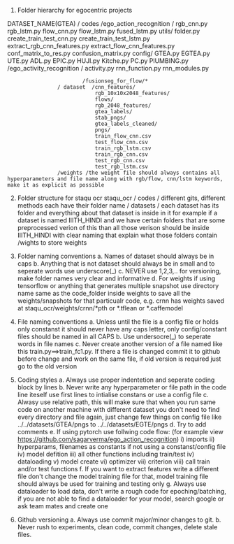 1. Folder hierarchy for egocentric projects


DATASET_NAME(GTEA) /  codes /ego_action_recognition  / rgb_cnn.py
                                                        rgb_lstm.py
                                                        flow_cnn.py
                                                        flow_lstm.py
                                                        fused_lstm.py
                                                        utils/ folder.py
                                                                create_train_test_cnn.py
                                                                create_train_test_lstm.py
                                                                extract_rgb_cnn_features.py
                                                                extract_flow_cnn_features.py
                                                                conf_matrix_to_res.py
                                                                confusion_matrix.py
                                                        config/ GTEA.py
                                                                EGTEA.py
                                                                UTE.py
                                                                ADL.py
                                                                EPIC.py
                                                                HUJI.py
                                                                Kitche.py
                                                                PC.py
                                                                PlUMBING.py
                            /ego_activity_recognition / activity.py
                                                        rnn_function.py
                                                        rnn_modules.py

                            /fusionseg_for_flow/*
                    / dataset  /cnn_features/         
                                rgb_10x10x2048_features/  
                                flows/                
                                rgb_2048_features/        
                                gtea_labels/          
                                stab_pngs/                
                                gtea_labels_cleaned/  
                                pngs/
                                train_flow_cnn.csv     
                                test_flow_cnn.csv         
                                train_rgb_lstm.csv
                                train_rgb_cnn.csv                      
                                test_rgb_cnn.csv
                                test_rgb_lstm.csv
                    /weights /the weight file should always contains all hyperparameters and file name along with rgb/flow, cnn/lstm keywords, make it as explicit as possible

2. Folder structure for staqu ocr
    staqu_ocr / codes / different gits, different methods each have their folder name
             / datasets / each dataset has its folder and everything about that dataset is inside in it for example if a dataset is named IIITH_HINDI and we have certain folders that are some preprocessed verion of this than all those verison should be inside IIITH_HINDI with clear naming that explain what those folders contain
             /wights to store weights
 
3. Folder naming conventions
    a. Names of dataset should always be in caps
    b. Anything that is not dataset should always be in small and to seperate words use underscore(_)
    c. NEVER use 1,2,3,.. for versioning, make folder names very clear and informative
    d. For weights if using tensorflow or anything that generates multiple snapshot use directory name same as the code_folder inside weights to save all the weights/snapshots for that particualr code, e.g. crnn has weights saved at staqu_ocr/weights/crnn/*pth or *.tflean or *.caffemodel

4. File naming conventions
    a. Unless until the file is a config file or holds only constanst it should never have any caps letter, only config/constant files should be named in all CAPS
    b. Use undersocre(_) to seperate words in file names
    c. Never create another version of a file named like this train.py==>train_fc1.py. If there a file is changed commit it to github before change and work on the same file, if old version is required just go to the old version

5. Coding styles
    a. Always use proper indentetion and seperate coding block by lines
    b. Never write any hyperparameter or file path in the code line iteself use first lines to intialise constans or use a config file
    c. Alwasy use relative path, this will make sure that when you run same code on another machine with different dataset you don't need to find every directory and file again, just change few things on config file like ../../datasets/GTEA/pngs to ../../datasets/EGTE/pngs
    d. Try to add comments 
    e. If using pytorch use follwing code flow: (for example view https://github.com/sagarverma/ego_action_recognition)
        i) imports
        ii) hyperparams, filenames as constants if not using a constanst/config file
        iv) model defition
        iii) all other functions including train/test
        iv) dataloading
        v) model create
        vi) optimizer
        vii) criterion 
        viii) call train and/or test functions
    f. If you want to extract features write a different file don't change the model training file for that, model training file should always be used for training and testing only
    g. Always use dataloader to load data, don't write a rough code for epoching/batching, if you are not able to find a dataloader for your model, search google or ask team mates and create one

6. Github versioning
    a. Always use commit major/minor changes to git.
    b. Never rush to experiments, clean code, commit changes, delete stale files.